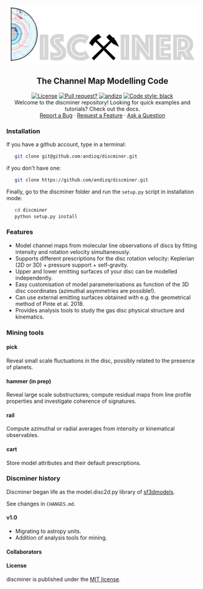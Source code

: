 <p align="center">
<img src="https://raw.githubusercontent.com/andizq/andizq.github.io/master/discminer/discminer_logo.jpeg" width="500" height="" ></p>

<h2 align="center">The Channel Map Modelling Code</h2>

<div align="center">
<a href="https://github.com/andizq/discminer/blob/main/LICENSE"><img alt="License" src="https://img.shields.io/badge/license-MIT-FEE440.svg?style=for-the-badge"></a>
<a href="https://github.com/andizq/discminer/pulls"><img alt="Pull request?" src="https://img.shields.io/badge/Become%20a-miner%20%e2%9a%92-00BBF9.svg?style=for-the-badge"></a>
<a href="https://github.com/andizq"><img alt="andizq" src="https://img.shields.io/badge/with%20%e2%99%a1%20by-andizq-ff1414.svg?style=for-the-badge"></a>
<a href="https://github.com/psf/black"><img alt="Code style: black" src="https://img.shields.io/badge/code%20style-black-000000.svg?style=for-the-badge"></a>
</div>


<div align="center">
  Welcome to the discminer repository! Looking for quick examples and tutorials? Check out the docs.
  <br />
  <a href="https://github.com/andizq/discminer/issues/new?assignees=&labels=bug&title=bug%3A+">Report a Bug</a>
  ·
  <a href="https://github.com/andizq/discminer/issues/new?assignees=&labels=enhancement&title=feature%3A+">Request a Feature</a>
  ·
  <a href="https://github.com/andizq/discminer/issues/new?assignees=&labels=question&title=question%3A+">Ask a Question</a>
</div>

### Installation

If you have a github account, type in a terminal:

```bash
   git clone git@github.com:andizq/discminer.git
```

if you don't have one:

```bash
   git clone https://github.com/andizq/discminer.git
```

Finally, go to the discminer folder and run the ``setup.py`` script in installation mode:

```bash
   cd discminer
   python setup.py install
```

### Features

- Model channel maps from molecular line observations of discs by fitting intensity and rotation velocity simultaneously.
- Supports different prescriptions for the disc rotation velocity: Keplerian (2D or 3D) + pressure support + self-gravity.   
- Upper and lower emitting surfaces of your disc can be modelled independently.
- Easy customisation of model parameterisations as function of the 3D disc coordinates (azimuthal asymmetries are possible!).
- Can use external emitting surfaces obtained with e.g. the geometrical method of Pinte et al. 2018.
- Provides analysis tools to study the gas disc physical structure and kinematics.


### Mining tools

#### pick

Reveal small scale fluctuations in the disc, possibly related to the presence of planets.

#### hammer (in prep)

Reveal large scale substructures; compute residual maps from line profile properties and investigate coherence of signatures.

#### rail

Compute azimuthal or radial averages from intensity or kinematical observables.

#### cart

Store model attributes and their default prescriptions.


### Discminer history

Discminer began life as the model.disc2d.py library of [sf3dmodels](https://github.com/andizq/sf3dmodels).

See changes in `CHANGES.md`.

#### v1.0

- Migrating to astropy units.
- Addition of analysis tools for mining.

#### Collaborators

#### License

discminer is published under the [MIT license](https://github.com/andizq/discminer/blob/main/LICENSE).